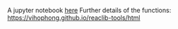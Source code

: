 A jupyter notebook [here](https://github.com/vihophong/reaclib-tools/blob/master/plot_reaclib_pn.ipynb)
Further details of the functions: https://vihophong.github.io/reaclib-tools/html
